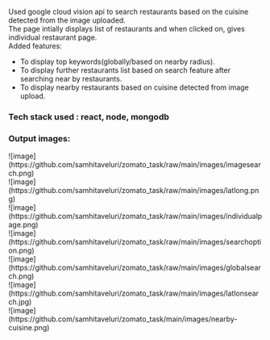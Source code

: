
Used google cloud vision api to search restaurants based on the cuisine detected from the image uploaded.
<br>
The page intially displays list of restaurants and when clicked on, gives individual restaurant page.
<br>
Added features:
<ul>
<li>To display top keywords(globally/based on nearby radius).</li>
<li>To display further restaurants list based on search feature after searching near by restaurants.</li>
 <li>To display nearby restaurants based on cuisine detected from image upload.</li>
</ul>
 
<h3>Tech stack used : react, node, mongodb </h3>
<h3>Output images:</h3>
![image](https://github.com/samhitaveluri/zomato_task/raw/main/images/imagesearch.png)
<br>
![image](https://github.com/samhitaveluri/zomato_task/raw/main/images/latlong.png)
<br>
![image](https://github.com/samhitaveluri/zomato_task/raw/main/images/individualpage.png)
<br>
![image](https://github.com/samhitaveluri/zomato_task/raw/main/images/searchoption.png)
<br>
![image](https://github.com/samhitaveluri/zomato_task/raw/main/images/globalsearch.png)
<br>
![image](https://github.com/samhitaveluri/zomato_task/raw/main/images/latlonsearch.jpg)
<br>
![image](https://github.com/samhitaveluri/zomato_task/main/images/nearby-cuisine.png)



